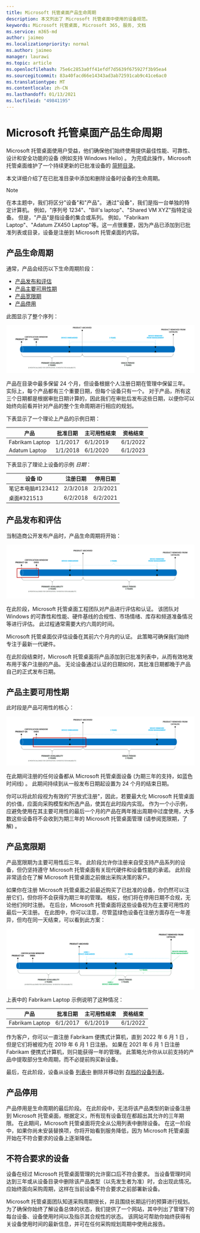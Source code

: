 ```yaml
---
title: Microsoft 托管桌面产品生命周期
description: 本文列出了 Microsoft 托管桌面中使用的设备规范。
keywords: Microsoft 托管桌面, Microsoft 365, 服务, 文档
ms.service: m365-md
author: jaimeo
ms.localizationpriority: normal
ms.author: jaimeo
manager: laurawi
ms.topic: article
ms.openlocfilehash: 75e6c2853a0ff41efdf7d5639f675927f3b95ea4
ms.sourcegitcommit: 83a40facd66e14343ad3ab72591cab9c41ce6ac0
ms.translationtype: MT
ms.contentlocale: zh-CN
ms.lasthandoff: 01/13/2021
ms.locfileid: "49841195"
---
```

# <a name="microsoft-managed-desktop-product-lifecycle"></a>Microsoft 托管桌面产品生命周期

Microsoft 托管桌面使用户受益，他们确保他们始终使用提供最佳性能、可靠性、设计和安全功能的设备 (例如支持 Windows Hello) 。 为完成此操作，Microsoft 托管桌面维护了一个持续更新的已批准设备的 [简短目录](device-list.md)。 
 
本文详细介绍了在已批准目录中添加和删除设备时设备的生命周期。 

> [!NOTE]
> 在本主题中，我们将区分"设备"和"产品"。 通过"设备"，我们是指一台单独的特定计算机。 例如，"序列号 1234"、"Bill's laptop"、"Shared VM XYZ"指特定设备。 但是，"产品"是指设备的集合或系列。 例如，"Fabrikam Laptop"、"Adatum ZX450 Laptop"等。这一点很重要，因为产品已添加到[](device-list.md)已批准列表或目录，设备是注册到 Microsoft 托管桌面的内容。

## <a name="product-lifecycle"></a>产品生命周期

 通常，产品会经历以下生命周期阶段：

- [产品发布和评估](#product-release-and-evaluation)
- [产品主要可用性期](#product-primary-availability-period)
- [产品宽限期](#product-grace-period)
- [产品停用](#product-retirement)


此图显示了整个序列：

![生命周期时间线：从产品常规可用性开始，"主要可用性"持续两年。 在此期间，认证窗口结束，有时设备已载入。 在主要可用性结束时，将存档产品，并启动为期三年的"宽限期"。 从设备载入后开始，设备使用期为 3 年，直到从管理中删除。 在宽限期结束时，我们会从目录中删除产品。](../../media/non-dark1-edits.PNG)

产品在目录中最多保留 24 个月，但设备<em></em>根据个人注册日期在管理中保留三年。 实际上，每个产品都有三个重要日期，但每个设备只有一个。 对于产品，所有这三个日期都是根据审批日期计算的，<em></em>因此我们在审批后发布这些日期，以便你可以始终向前看并针对产品的整个生命周期进行相应的规划。

下表显示了一个理论上产品的示例日期：


|产品  |批准日期  |主可用性结束  |资格结束  |
|---------|---------|---------|---------|
|Fabrikam Laptop    | 1/1/2017 | 6/1/2019 | 6/1/2022 |
|Adatum Laptop   | 1/1/2018 | 6/1/2020 | 6/1/2023  |

下表显示了理论上设备的示例 *日期*：


|设备 ID  |注册日期  |停用日期  |
|---------|---------|---------|
|笔记本电脑#123412     |  2/3/2018       |  2/3/2021       |
|桌面#321513     | 6/2/2018        |  6/2/2021       |


## <a name="product-release-and-evaluation"></a>产品发布和评估

当制造商公开发布产品时，产品生命周期将开始：

![显示发布和评估期的生命周期时间线](../../media/non-dark3-edits.PNG)

在此阶段，Microsoft 托管桌面工程团队对产品进行评估和认证。 该团队对 Windows 的可靠性和性能、硬件基线的合规性、市场情绪、库存和频道准备情况等进行评估。 此过程通常需要大约六周的时间。
  
Microsoft 托管桌面仅评估设备在其前六个月内的认证。 此策略可确保我们始终专注于最新一代硬件。
 
在此阶段结束时，Microsoft 托管桌面将产品添加到已批准列表中，从而[](device-list.md)有效地发布用于客户注册的产品。 无论设备通过认证的日期如何，其批准日期都晚于产品自己的正式发布日期。 


## <a name="product-primary-availability-period"></a>产品主要可用性期

此时段是产品可用性的核心：

![显示主要可用性的生命周期时间线](../../media/non-dark4-edits.PNG)

在此期间注册的任何设备都从 Microsoft 托管桌面设备 (为期三年的支持，如蓝色时间线) 。 此期间持续到从一般发布日期起设置为 24 个月的结束日期。

你可以将此阶段视为有效的"开放式注册"，因此，若要最大化 Microsoft 托管桌面的价值，应面向采购模型和所选产品，使其在此时段内实现。 作为一个小示例，应避免使用在其主要可用性的最后一个月的产品在两年推出周期中过度使用，大多数这些设备将不会收到为期三年的 Microsoft 托管桌面管理 (请参阅宽限期，了解) 。 [](#product-grace-period)  

## <a name="product-grace-period"></a>产品宽限期

产品宽限期为主要可用性后三年。 此阶段允许你注册来自受支持产品系列的设备，但仍坚持遵守 Microsoft 托管桌面有关现代硬件和设备性能的承诺。 此阶段非常适合在了解 Microsoft 托管桌面之前做出采购决策的客户。 

如果你在注册 Microsoft 托管桌面之前最近购买了已批准的设备，你仍然可以注册它们，但你将不会获得为期三年的管理。 相反，他们将在停用日期不合规，无论他们何时注册。 在后台，Microsoft 托管桌面将这些设备视为在主要可用性的最后一天注册。 在此图中，你可以注意，尽管蓝绿色设备在注册方面存在一年差异，但均在同一天结束，可以看到此方案：


![显示宽限期的生命周期时间线](../../media/non-dark2-edits.PNG)

上表中的 Fabrikam Laptop 示例说明了这种情况： 

|产品  |批准日期  |主可用性结束  |资格结束  |
|---------|---------|---------|---------|
|Fabrikam Laptop    | 6/1/2017 | 6/1/2019 | 6/1/2022 |

作为客户，你可以一直注册 Fabrikam 便携式计算机，直到 2022 年 6 月 1 日 ，但是它们将被视为在 2019 年 6 月 1 日注册。 如果在 2021 年 6 月 1 日注册 Fabrikam 便携式计算机，则只能获得一年的管理。 此策略允许你从以前支持的产品中提取部分生命周期，而不必提前购买新设备。 

最后，在此阶段，设备从设备 [列表中](device-list.md) 删除并移动到 [存档的设备列表](archived-device-list.md)。


## <a name="product-retirement"></a>产品停用

产品停用是生命周期的最后阶段。 在此阶段中，无法将该产品类型的新设备注册到 Microsoft 托管桌面，根据定义，所有现有设备现在都超出其允许的三年期限。 在此期间，Microsoft 托管桌面将完全从公用列表中删除设备。 在这一阶段中，如果你尚未安装替换项，你将开始看到服务降低，因为 Microsoft 托管桌面开始在不符合要求的设备上逐渐降低。 

## <a name="devices-that-are-out-of-compliance"></a>不符合要求的设备

设备在经过 Microsoft 托管桌面管理的允许窗口后不符合要求。 当设备管理时间达到三年或从设备目录中删除该产品类型（以先发生者为准）时，会出现此情况。 应始终面向采购周期，这样在当前设备不符合要求之前部署新设备。

Microsoft 托管桌面团队知道采购周期很长，并且围绕长期运行的预算进行规划。 为了确保你始终了解设备总体的状态，我们提供了一个网站，其中列出了管理下的每台设备[](https://aka.ms/mmdportal)、设备使用时间以及指示其合规性的状态。 该网站可帮助你始终获得有关设备使用时间的最新信息，并可在任何采购规划周期中使用此报告。 







